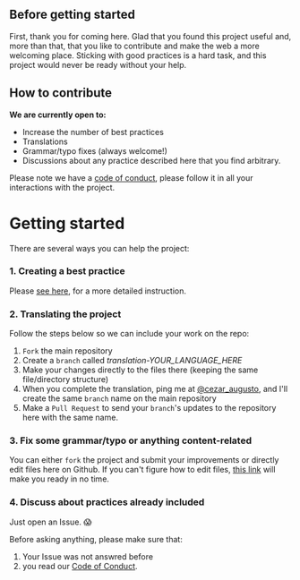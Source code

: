 ## Before getting started

First, thank you for coming here. Glad that you found this project useful and, more than that, that you like to contribute and make the web a more welcoming place. Sticking with good practices is a hard task, and this project would never be ready without your help.

## How to contribute

**We are currently open to:**

* Increase the number of best practices
* Translations
* Grammar/typo fixes (always welcome!)
* Discussions about any practice described here that you find arbitrary.

Please note we have a [code of conduct](CODE_OF_CONDUCT.md), please follow it in all your interactions with the project.

# Getting started

There are several ways you can help the project:

### 1. Creating a best practice

Please [see here](PULL_REQUEST_TEMPLATE.md), for a more detailed instruction.

### 2. Translating the project

Follow the steps below so we can include your work on the repo:

1. `Fork` the main repository
2. Create a `branch` called _translation-YOUR_LANGUAGE_HERE_
3. Make your changes directly to the files there (keeping the same file/directory structure)
4. When you complete the translation, ping me at [@cezar_augusto](http://twitter.com/cezar_augusto), and I'll create the same `branch` name on the main repository
5. Make a `Pull Request` to send your `branch`'s updates to the repository here with the same name.

### 3. Fix some grammar/typo or anything content-related

You can either `fork` the project and submit your improvements or directly edit files here on Github. If you can't figure how to edit files, [this link](https://help.github.com/articles/editing-files-in-another-user-s-repository/) will make you ready in no time.

### 4. Discuss about practices already included

Just open an Issue. :scream: 

Before asking anything, please make sure that:

1. Your Issue was not answred before
2. you read our [Code of Conduct](CODE_OF_CONDUCT.md).
